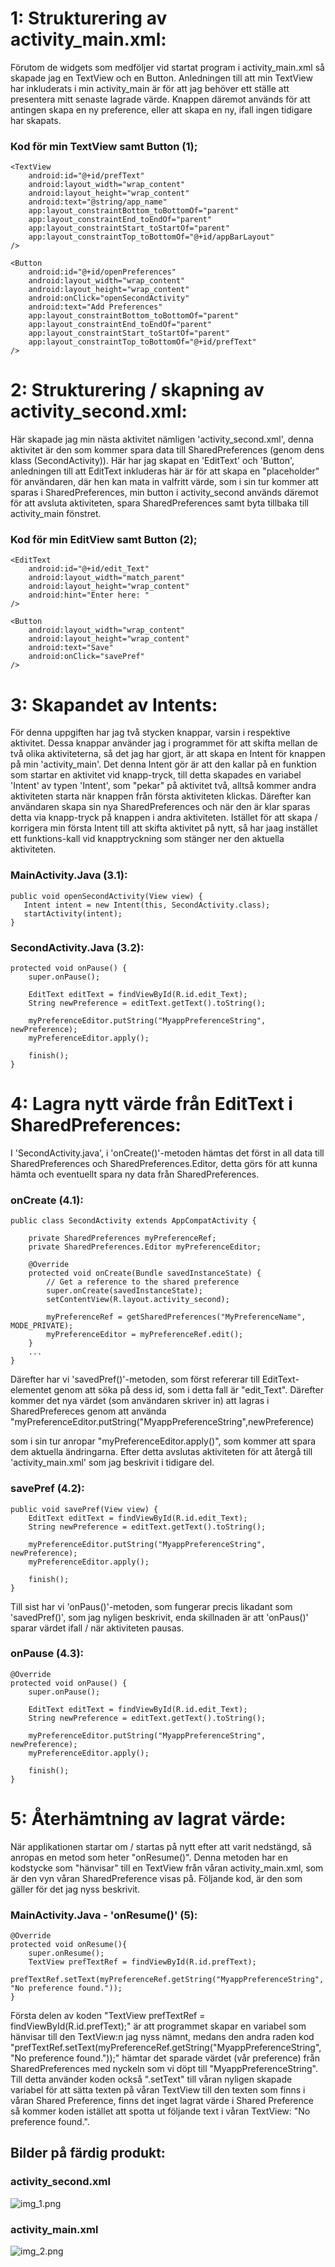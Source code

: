 # 1: Strukturering av activity_main.xml:

Förutom de widgets som medföljer vid startat program i activity_main.xml 
så skapade jag en TextView och en Button. Anledningen till att min TextView 
har inkluderats i min activity_main är för att jag behöver ett ställe att presentera 
mitt senaste lagrade värde. Knappen däremot används för att antingen skapa en ny 
preference, eller att skapa en ny, ifall ingen tidigare har skapats.

### Kod för min TextView samt Button (1);
```
<TextView
    android:id="@+id/prefText"
    android:layout_width="wrap_content"
    android:layout_height="wrap_content"
    android:text="@string/app_name"
    app:layout_constraintBottom_toBottomOf="parent"
    app:layout_constraintEnd_toEndOf="parent"
    app:layout_constraintStart_toStartOf="parent"
    app:layout_constraintTop_toBottomOf="@+id/appBarLayout"
/>

<Button
    android:id="@+id/openPreferences"
    android:layout_width="wrap_content"
    android:layout_height="wrap_content"
    android:onClick="openSecondActivity"
    android:text="Add Preferences"
    app:layout_constraintBottom_toBottomOf="parent"
    app:layout_constraintEnd_toEndOf="parent"
    app:layout_constraintStart_toStartOf="parent"
    app:layout_constraintTop_toBottomOf="@+id/prefText"
/>
```

# 2: Strukturering / skapning av activity_second.xml:

Här skapade jag min nästa aktivitet nämligen 'activity_second.xml', denna aktivitet 
är den som kommer spara data till SharedPreferences (genom dens klass (SecondActivity)). 
Här har jag skapat en 'EditText' och 'Button', anledningen till att EditText inkluderas här 
är för att skapa en "placeholder" för användaren, där hen kan mata in valfritt värde, som 
i sin tur kommer att sparas i SharedPreferences, min button i activity_second används 
däremot för att avsluta aktiviteten, spara SharedPreferences samt byta tillbaka till activity_main fönstret.

### Kod för min EditView samt Button (2);
```
<EditText
    android:id="@+id/edit_Text"
    android:layout_width="match_parent"
    android:layout_height="wrap_content"
    android:hint="Enter here: "
/>

<Button
    android:layout_width="wrap_content"
    android:layout_height="wrap_content"
    android:text="Save"
    android:onClick="savePref"
/>
```

# 3: Skapandet av Intents:

För denna uppgiften har jag två stycken knappar, varsin i respektive aktivitet. 
Dessa knappar använder jag i programmet för att skifta mellan de två olika aktiviteterna, 
så det jag har gjort, är att skapa en Intent för knappen på min 'activity_main'. 
Det denna Intent gör är att den kallar på en funktion som startar en aktivitet vid knapp-tryck, 
till detta skapades en variabel 'Intent' av typen 'Intent', som "pekar" på aktivitet två, alltså 
kommer andra aktiviteten starta när knappen från första aktiviteten klickas. 
Därefter kan användaren skapa sin nya SharedPreferences och när den är klar sparas detta via knapp-tryck 
på knappen i andra aktiviteten. Istället för att skapa / korrigera min första Intent till att skifta aktivitet på nytt, 
så har jaag instället ett funktions-kall vid knapptryckning som stänger ner den aktuella aktiviteten.

### MainActivity.Java (3.1):
```
public void openSecondActivity(View view) {
   Intent intent = new Intent(this, SecondActivity.class);
   startActivity(intent);
}
```

### SecondActivity.Java (3.2):
```
protected void onPause() {
    super.onPause();

    EditText editText = findViewById(R.id.edit_Text);
    String newPreference = editText.getText().toString();

    myPreferenceEditor.putString("MyappPreferenceString", newPreference);
    myPreferenceEditor.apply();

    finish();
}
```


# 4: Lagra nytt värde från EditText i SharedPreferences:

I 'SecondActivity.java', i 'onCreate()'-metoden hämtas det först in all data 
till SharedPreferences och SharedPreferences.Editor, detta görs för att kunna hämta och eventuellt
spara ny data från SharedPreferences. 

### onCreate (4.1):
```
public class SecondActivity extends AppCompatActivity {

    private SharedPreferences myPreferenceRef;
    private SharedPreferences.Editor myPreferenceEditor;

    @Override
    protected void onCreate(Bundle savedInstanceState) {
        // Get a reference to the shared preference
        super.onCreate(savedInstanceState);
        setContentView(R.layout.activity_second);

        myPreferenceRef = getSharedPreferences("MyPreferenceName", MODE_PRIVATE);
        myPreferenceEditor = myPreferenceRef.edit();
    }
    ...
}
```

Därefter har vi 'savedPref()'-metoden, som först refererar till EditText-elementet genom att söka på dess id, 
som i detta fall är "edit_Text". Därefter kommer det nya värdet (som användaren skriver in) 
att lagras i SharedPrefereces genom att använda "myPreferenceEditor.putString("MyappPreferenceString",newPreference)

som i sin tur anropar "myPreferenceEditor.apply()", som kommer att spara dem aktuella ändringarna. Efter detta
avslutas aktiviteten för att återgå till 'activity_main.xml' som jag beskrivit i tidigare del.

### savePref (4.2):
```
public void savePref(View view) {
    EditText editText = findViewById(R.id.edit_Text);
    String newPreference = editText.getText().toString();

    myPreferenceEditor.putString("MyappPreferenceString", newPreference);
    myPreferenceEditor.apply();

    finish();
}
```

Till sist har vi 'onPaus()'-metoden, som fungerar precis likadant som 'savedPref()', som jag nyligen 
beskrivit, enda skillnaden är att 'onPaus()' sparar värdet ifall / när aktiviteten pausas.

### onPause (4.3):
```
@Override
protected void onPause() {
    super.onPause();

    EditText editText = findViewById(R.id.edit_Text);
    String newPreference = editText.getText().toString();

    myPreferenceEditor.putString("MyappPreferenceString", newPreference);
    myPreferenceEditor.apply();

    finish();
}
```

# 5: Återhämtning av lagrat värde:

När applikationen startar om / startas på nytt efter att varit nedstängd, så anropas 
en metod som heter "onResume()". Denna metoden har en kodstycke som "hänvisar" till en 
TextView från våran activity_main.xml, som är den vyn våran SharedPreference visas på.
Följande kod, är den som gäller för det jag nyss beskrivit.

### MainActivity.Java - 'onResume()' (5):
```
@Override
protected void onResume(){
    super.onResume();
    TextView prefTextRef = findViewById(R.id.prefText);
    prefTextRef.setText(myPreferenceRef.getString("MyappPreferenceString", "No preference found."));
}
```

Första delen av koden "TextView prefTextRef = findViewById(R.id.prefText);" är att 
programmet skapar en variabel som hänvisar till den TextView:n jag nyss nämnt, 
medans den andra raden kod "prefTextRef.setText(myPreferenceRef.getString("MyappPreferenceString", "No preference found."));" 
hämtar det sparade värdet (vår preference) från SharedPreferences med nyckeln som vi döpt till 
"MyappPreferenceString". Till detta använder koden också ".setText" till våran nyligen skapade variabel 
för att sätta texten på våran TextView till den texten som finns i våran Shared Preference, finns det inget lagrat värde 
i Shared Preference så kommer koden istället att spotta ut följande text i våran TextView: "No preference found.".

## Bilder på färdig produkt:

### activity_second.xml
![img_1.png](img_1.png)

### activity_main.xml
![img_2.png](img_2.png)
